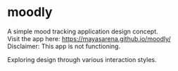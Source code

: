 # moodly
A simple mood tracking application design concept. 
<br>
Visit the app here: https://mayasarena.github.io/moodly/
<br>
Disclaimer: This app is not functioning. 

Exploring design through various interaction styles.
